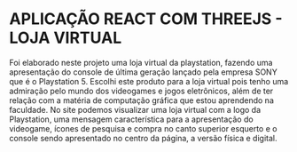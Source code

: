 # APLICAÇÃO REACT COM THREEJS - LOJA VIRTUAL

Foi elaborado neste projeto uma loja virtual da playstation, fazendo uma apresentação do console de última geração lançado pela empresa SONY que é o Playstation 5. Escolhi este produto para a loja virtual pois tenho uma admiração pelo mundo dos videogames e jogos eletrônicos, além de ter relação com a matéria de computação gráfica que estou aprendendo na faculdade.
No site podemos visualizar uma loja virtual com a logo da Playstation, uma mensagem característica para a apresentação do videogame, ícones de pesquisa e compra no canto superior esquerto e o console sendo apresentado no centro da página, a versão física e digital.

